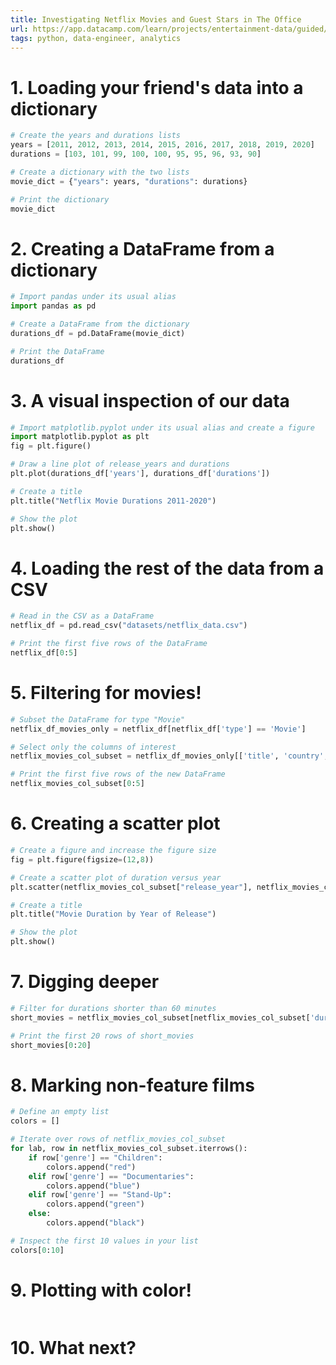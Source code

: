 ```yaml
---
title: Investigating Netflix Movies and Guest Stars in The Office
url: https://app.datacamp.com/learn/projects/entertainment-data/guided/Python
tags: python, data-engineer, analytics
---
```


# 1. Loading your friend's data into a dictionary
```python
# Create the years and durations lists
years = [2011, 2012, 2013, 2014, 2015, 2016, 2017, 2018, 2019, 2020]
durations = [103, 101, 99, 100, 100, 95, 95, 96, 93, 90]

# Create a dictionary with the two lists
movie_dict = {"years": years, "durations": durations}

# Print the dictionary
movie_dict
```


# 2. Creating a DataFrame from a dictionary
```python
# Import pandas under its usual alias
import pandas as pd

# Create a DataFrame from the dictionary
durations_df = pd.DataFrame(movie_dict)

# Print the DataFrame
durations_df
```


# 3. A visual inspection of our data
```python
# Import matplotlib.pyplot under its usual alias and create a figure
import matplotlib.pyplot as plt
fig = plt.figure()

# Draw a line plot of release_years and durations
plt.plot(durations_df['years'], durations_df['durations'])

# Create a title
plt.title("Netflix Movie Durations 2011-2020")

# Show the plot
plt.show()
```



# 4. Loading the rest of the data from a CSV
```python
# Read in the CSV as a DataFrame
netflix_df = pd.read_csv("datasets/netflix_data.csv")

# Print the first five rows of the DataFrame
netflix_df[0:5]
```



# 5. Filtering for movies!
```python
# Subset the DataFrame for type "Movie"
netflix_df_movies_only = netflix_df[netflix_df['type'] == 'Movie']

# Select only the columns of interest
netflix_movies_col_subset = netflix_df_movies_only[['title', 'country', 'genre', 'release_year', 'duration']]

# Print the first five rows of the new DataFrame
netflix_movies_col_subset[0:5]
```



# 6. Creating a scatter plot
```python
# Create a figure and increase the figure size
fig = plt.figure(figsize=(12,8))

# Create a scatter plot of duration versus year
plt.scatter(netflix_movies_col_subset["release_year"], netflix_movies_col_subset["duration"])

# Create a title
plt.title("Movie Duration by Year of Release")

# Show the plot
plt.show()
```



# 7. Digging deeper
```python
# Filter for durations shorter than 60 minutes
short_movies = netflix_movies_col_subset[netflix_movies_col_subset['duration'] < 60]

# Print the first 20 rows of short_movies
short_movies[0:20]
```



# 8. Marking non-feature films
```python
# Define an empty list
colors = []

# Iterate over rows of netflix_movies_col_subset
for lab, row in netflix_movies_col_subset.iterrows():
    if row['genre'] == "Children":
        colors.append("red")
    elif row['genre'] == "Documentaries":
        colors.append("blue")
    elif row['genre'] == "Stand-Up":
        colors.append("green")
    else:
        colors.append("black")

# Inspect the first 10 values in your list      
colors[0:10]
```



# 9. Plotting with color!
```python

```



# 10. What next?
```python

```

